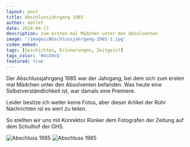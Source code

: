 ```yaml
---
layout: post
title: Abschlussjahrgang 1985
author: detlef
date: 2024-04-17
description: zum ersten mal Mädchen unter den Absolventen
image: '/images/Abschlussjahrgang-1985-2.jpg'
video_embed: 
tags: [Geschichten, Erinnerungen, Zeitgeist]
tags_color: '#4c49cb'
featured: true
---
```


Der Abschlussjahrgang 1985 war der Jahrgang, bei dem sich zum ersten mal Mädchen unter den Absolventen befanden. Was heute eine Selbstverständlichkeit ist, war damals eine Premiere.

Leider besitze ich weiter keine Fotos, aber dieser Artikel der Ruhr Nachrichten ist es wert zu teilen.

So stellten wir uns mit Konrektor Rünker dem Fotografen der Zeitung auf dem Schulhof der GHS.

<img src="{{site.baseurl}}/images/Abschlussjahrgang-1985.jpg" loading="lazy" alt="Abschluss 1985">

<img src="{{site.baseurl}}/images/Abschlussjahrgang-1985-3.jpg" loading="lazy" alt="Abschluss 1985">